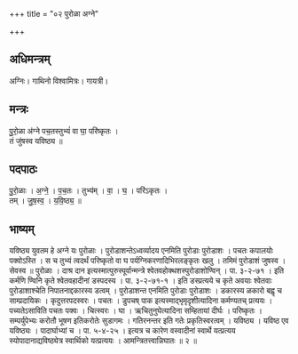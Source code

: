 +++
title = "०२ पुरोळा अग्ने"

+++
## अधिमन्त्रम्
अग्निः। गाथिनो विश्वामित्रः। गायत्री।

## मन्त्रः
पु॒रो॒ळा अ॑ग्ने पच॒तस्तुभ्यं॑ वा घा॒ परि॑ष्कृतः ।  
तं जु॑षस्व यविष्ठ्य ॥

## पदपाठः
पु॒रो॒ळाः । अ॒ग्ने॒ । प॒च॒तः । तुभ्य॑म् । वा॒ । घ॒ । परि॑ऽकृतः ।  
तम् । जु॒ष॒स्व॒ । य॒वि॒ष्ठ्य॒ ॥

## भाष्यम्
यविष्ठ्य युवतम हे अग्ने यः पुरोळाः । पुरोडाशन्तेऽध्वर्व्यादय एनमिति पुरोडाः पुरोडाशः । पचतः कपालयोः पक्वोऽस्ति । स च तुभ्यं त्वदर्थं परिष्कृतो वा घ पर्यग्निकरणादिभिरलङ्कृतः खलु । तमिमं पुरोडाशं जुषस्व । सेवस्व ॥ पुरोळाः । दाश्र दान इत्यस्मात्पुरुस्पूर्वान्मन्त्रे श्वेतवहोक्थशस्पुरोडाशोण्विन् । पा. ३-२-७१ । इति कर्मणि ण्विनि कृते श्वेतवहादीनां डस्पदस्य । पा. ३-२-७१-१ । इति डस्प्रत्यये च कृते अवयाः श्वेतवाः पुरोडाशाश्चेति निपातनाद्दकारस्य डत्वम् । पुरोडाशन्त एनमिति पुरोडाः पुरोडाशः । डकारस्य ळकारो बह्वृ च साम्प्रदायिकः । कृदुत्तरपदस्वरः । पचतः । डुपचष् पाक इत्यस्माद्भृमृदृशीत्यादिना कर्मण्यतच् प्रत्ययः । पच्यतेऽसाविति पचतः पक्वः । चित्स्वरः । घा । ऋचितुनुघेत्यादिना सम्हितायां दीर्घः । परिष्कृतः । सम्पर्युपेभ्यः करोतौ भूषण इतिकरोतेः सुडागमः । गतिरनन्तर इति गतेः प्रकृतिस्वरत्वम् । यविष्ठ्य । यविष्ठ एव यविष्ठ्यः । पादार्घाभ्यां च । पा. ५-४-२५ । इत्यत्र च कारेण वस्वादीनां स्वार्थे यत्प्रत्यय स्योपादानाद्यविष्ठ्येत्र स्वार्थिको यत्प्रत्ययः । आमन्त्रितत्त्वान्निघातः ॥ २ ॥